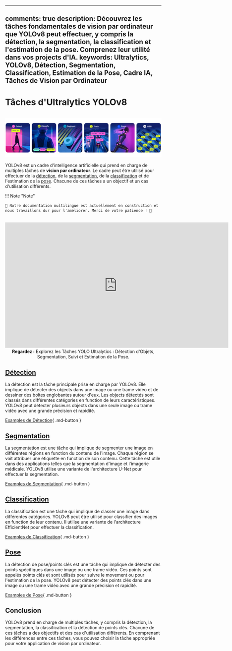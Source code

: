 ______________________________________________________________________

## comments: true description: Découvrez les tâches fondamentales de vision par ordinateur que YOLOv8 peut effectuer, y compris la détection, la segmentation, la classification et l'estimation de la pose. Comprenez leur utilité dans vos projects d'IA. keywords: Ultralytics, YOLOv8, Détection, Segmentation, Classification, Estimation de la Pose, Cadre IA, Tâches de Vision par Ordinateur

# Tâches d'Ultralytics YOLOv8

<br>
<img width="1024" src="https://raw.githubusercontent.com/ultralytics/assets/main/im/banner-tasks.png" alt="Tâches prises en charge par Ultralytics YOLO">

YOLOv8 est un cadre d'intelligence artificielle qui prend en charge de multiples tâches de **vision par ordinateur**. Le cadre peut être utilisé pour effectuer de la [détection](detect.md), de la [segmentation](segment.md), de la [classification](classify.md) et de l'estimation de la [pose](pose.md). Chacune de ces tâches a un objectif et un cas d'utilisation différents.

!!! Note "Note"

```
🚧 Notre documentation multilingue est actuellement en construction et nous travaillons dur pour l'améliorer. Merci de votre patience ! 🙏
```

<p align="center">
  <br>
  <iframe width="720" height="405" src="https://www.youtube.com/embed/NAs-cfq9BDw"
    title="Lecteur vidéo YouTube" frameborder="0"
    allow="accelerometer; autoplay; clipboard-write; encrypted-media; gyroscope; picture-in-picture; web-share"
    allowfullscreen>
  </iframe>
  <br>
  <strong>Regardez :</strong> Explorez les Tâches YOLO Ultralytics : Détection d'Objets, Segmentation, Suivi et Estimation de la Pose.
</p>

## [Détection](detect.md)

La détection est la tâche principale prise en charge par YOLOv8. Elle implique de détecter des objects dans une image ou une trame vidéo et de dessiner des boîtes englobantes autour d'eux. Les objects détectés sont classés dans différentes catégories en function de leurs caractéristiques. YOLOv8 peut détecter plusieurs objects dans une seule image ou trame vidéo avec une grande précision et rapidité.

[Examples de Détection](detect.md){ .md-button }

## [Segmentation](segment.md)

La segmentation est une tâche qui implique de segmenter une image en différentes régions en function du contenu de l'image. Chaque région se voit attribuer une étiquette en function de son contenu. Cette tâche est utile dans des applications telles que la segmentation d'image et l'imagerie médicale. YOLOv8 utilise une variante de l'architecture U-Net pour effectuer la segmentation.

[Examples de Segmentation](segment.md){ .md-button }

## [Classification](classify.md)

La classification est une tâche qui implique de classer une image dans différentes catégories. YOLOv8 peut être utilisé pour classifier des images en function de leur contenu. Il utilise une variante de l'architecture EfficientNet pour effectuer la classification.

[Examples de Classification](classify.md){ .md-button }

## [Pose](pose.md)

La détection de pose/points clés est une tâche qui implique de détecter des points spécifiques dans une image ou une trame vidéo. Ces points sont appelés points clés et sont utilisés pour suivre le movement ou pour l'estimation de la pose. YOLOv8 peut détecter des points clés dans une image ou une trame vidéo avec une grande précision et rapidité.

[Examples de Pose](pose.md){ .md-button }

## Conclusion

YOLOv8 prend en charge de multiples tâches, y compris la détection, la segmentation, la classification et la détection de points clés. Chacune de ces tâches a des objectifs et des cas d'utilisation différents. En comprenant les différences entre ces tâches, vous pouvez choisir la tâche appropriée pour votre application de vision par ordinateur.
